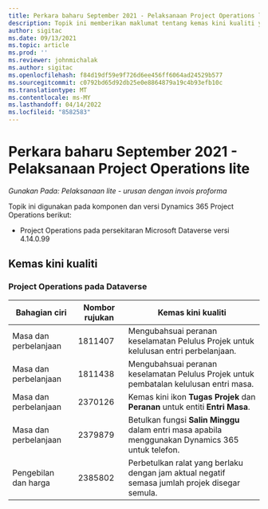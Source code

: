 ```yaml
---
title: Perkara baharu September 2021 - Pelaksanaan Project Operations lite
description: Topik ini memberikan maklumat tentang kemas kini kualiti yang tersedia dalam keluaran September 2021 bagi Project Operations lite.
author: sigitac
ms.date: 09/13/2021
ms.topic: article
ms.prod: ''
ms.reviewer: johnmichalak
ms.author: sigitac
ms.openlocfilehash: f84d19df59e9f726d6ee456ff6064ad24529b577
ms.sourcegitcommit: c0792bd65d92db25e0e8864879a19c4b93efb10c
ms.translationtype: MT
ms.contentlocale: ms-MY
ms.lasthandoff: 04/14/2022
ms.locfileid: "8582583"
---
```

# <a name="whats-new-september-2021---project-operations-lite-deployment"></a>Perkara baharu September 2021 - Pelaksanaan Project Operations lite

_Gunakan Pada: Pelaksanaan lite - urusan dengan invois proforma_

Topik ini digunakan pada komponen dan versi Dynamics 365 Project Operations berikut:

  - Project Operations pada persekitaran Microsoft Dataverse versi 4.14.0.99


## <a name="quality-updates"></a>Kemas kini kualiti

### <a name="project-operations-on-dataverse"></a>Project Operations pada Dataverse


| **Bahagian ciri** | **Nombor rujukan** | **Kemas kini kualiti** |
| --- | --- | --- |
| Masa dan perbelanjaan | 1811407 | Mengubahsuai peranan keselamatan Pelulus Projek untuk kelulusan entri perbelanjaan. |
| Masa dan perbelanjaan | 1811438 | Mengubahsuai peranan keselamatan Pelulus Projek untuk pembatalan kelulusan entri masa. |
| Masa dan perbelanjaan | 2370126 | Kemas kini ikon **Tugas Projek** dan **Peranan** untuk entiti **Entri Masa**. |
| Masa dan perbelanjaan | 2379879 | Betulkan fungsi **Salin Minggu** dalam entri masa apabila menggunakan Dynamics 365 untuk telefon. |
| Pengebilan dan harga | 2385802 | Perbetulkan ralat yang berlaku dengan jam aktual negatif semasa jumlah projek disegar semula.|
